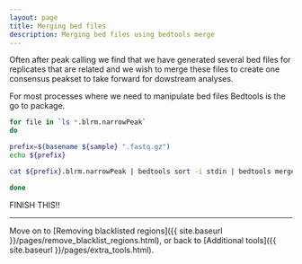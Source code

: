 ```yaml
---
layout: page
title: Merging bed files
description: Merging bed files using bedtools merge
---
```


Often after peak calling we find that we have generated several bed files for replicates that are related
and we wish to merge these files to create one consensus peakset to take forward for dowstream analyses.

For most processes where we need to manipulate bed files Bedtools is the go to package.



~~~bash
for file in `ls *.blrm.narrowPeak` 
do

prefix=$(basename ${sample} ".fastq.gz")
echo ${prefix}

cat ${prefix}.blrm.narrowPeak | bedtools sort -i stdin | bedtools merge -i stdin > {output}

done
~~~

FINISH THIS!!

***

Move on to [Removing blacklisted regions]({{ site.baseurl }}/pages/remove_blacklist_regions.html),
or back to [Additional tools]({{ site.baseurl }}/pages/extra_tools.html).
